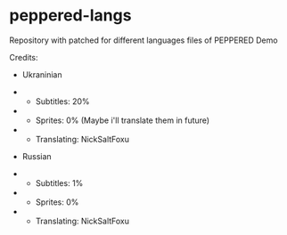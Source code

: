 # peppered-langs
Repository with patched for different languages files of PEPPERED Demo

Credits:
 - Ukraninian
 - - Subtitles: 20%
 - - Sprites: 0% (Maybe i'll translate them in future)
 - - Translating: NickSaltFoxu

 - Russian
 - - Subtitles: 1%
 - - Sprites: 0% 
 - - Translating: NickSaltFoxu